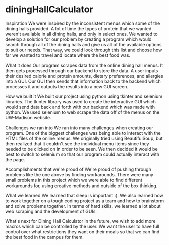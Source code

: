 # diningHallCalculator
Inspiration
We were inspired by the inconsistent menus which some of the dining halls provided. A lot of time the types of protein that we wanted weren't available in all dining halls, and only in select ones. We wanted to develop a solution for our problem by creating a program which would search through all of the dining halls and give us all of the available options to suit our needs. That way, we could look through this list and choose how far we wanted to travel and locate where the best food was.

What it does
Our program scrapes data from the online dining hall menus. It then gets processed through our backend to store the data. A user inputs their desired calorie and protein amounts, dietary preferences, and allergies into a GUI. Our GUI then sends that information back to the backend which processes it and outputs the results into a new GUI screen.

How we built it
We built our project using python using tkinter and selenium libraries. The tkinter library was used to create the interactive GUI which would send data back and forth with our backend which was made with python. We used selenium to web scrape the data off of the menus on the UW-Madison website.

Challenges we ran into
We ran into many challenges when creating our program. One of the biggest challenges was being able to interact with the HTML files of the online menus. We originally tried using BeautifulSoup, but then realized that it couldn't see the individual menu items since they needed to be clicked on in order to be seen. We then decided it would be best to switch to selenium so that our program could actually interact with the page.

Accomplishments that we're proud of
We're proud of pushing through problems like the one above by finding workarounds. There were many small problems in this project which we were able to find different workarounds for, using creative methods and outside of the box thinking.

What we learned
We learned that sleep is important :). We also learned how to work together on a tough coding project as a team and how to brainstorm and solve problems together. In terms of hard skills, we learned a lot about web scraping and the development of GUIs.

What's next for Dining Hall Calculator
In the future, we wish to add more macros which can be controlled by the user. We want the user to have full control over what restrictions they want on their meals so that we can find the best food in the campus for them.
